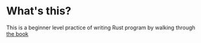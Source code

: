 # What's this?

This is a beginner level practice of writing Rust program
by walking through [the book](https://doc.rust-lang.org/book/title-page.html)